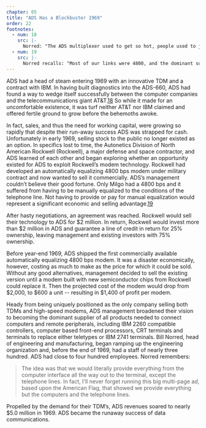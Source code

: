 ```yaml
---
chapter: 05
title: "ADS Has a Blockbuster 1969"
order: 22
footnotes:
  - num: 18
    src: |-
      Norred: "The ADS multiplexer used to get so hot, people used to joke about being able to fry eggs on the front panel, and in fact we tried to do without fans for years, but we finally had to give up and put fans in the unit because it would just get so hot that the front panel would almost melt. It literally had all these 28 volt lamps in it, but it was the beginnings of diagnostics."
  - num: 19
    src: |- 
      Norred recalls: "Most of our links were 4800, and the dominant supplier at that time, of course, was Milgo. Milgo, for all intents and purposes, in the beginnings around '69, was the dominant supplier of high-speed modems. They had this manually equalized 4800 bit per second modem."
---
```


ADS had a head of steam entering 1969 with an innovative TDM and a contract with IBM. In having built diagnostics into the ADS-660, ADS had found a way to wedge itself successfully between the computer companies and the telecommunications giant AT&T.<a name="fnloc18" href="#fn18">18</a>   So while it made for an uncomfortable existence, it was turf neither AT&T nor IBM claimed and offered fertile ground to grow before the behemoths awoke.

In fact, sales, and thus the need for working capital, were growing so rapidly that despite their run-away success ADS was strapped for cash. Unfortunately in early 1969, selling stock to the public no longer existed as an option. In specifics lost to time, the Autonetics Division of North American Rockwell (Rockwell), a major defense and space contractor, and ADS learned of each other and began exploring whether an opportunity existed for ADS to exploit Rockwell’s modem technology. Rockwell had developed an automatically equalizing 4800 bps modem under military contract and now wanted to sell it commercially. ADS’s management couldn’t believe their good fortune. Only Milgo had a 4800 bps and it suffered from having to be manually equalized to the conditions of the telephone line. Not having to provide or pay for manual equalization would represent a significant economic and selling advantage.<a name="fnloc19" href="#fn19">19</a>

After hasty negotiations, an agreement was reached. Rockwell would sell their technology to ADS for $2 million. In return, Rockwell would invest more than $2 million in ADS and guarantee a line of credit in return for 25% ownership, leaving management and existing investors with 75% ownership.

Before year-end 1969, ADS shipped the first commercially available automatically equalizing 4800 bps modem. It was a disaster economically, however, costing as much to make as the price for which it could be sold. Without any good alternatives, management decided to sell the existing version until a modem built with new semiconductor chips from Rockwell could replace it. Then the projected cost of the modem would drop from $2,000, to $600 a unit -- resulting in $1,400 of profit per modem.

Heady from being uniquely positioned as the only company selling both TDMs and high-speed modems, ADS management broadened their vision to becoming the dominant supplier of all products needed to connect computers and remote peripherals, including IBM 2260 compatible controllers, computer based front-end processors, CRT terminals and terminals to replace either teletypes or IBM 2741 terminals. Bill Norred, head of engineering and manufacturing, began ramping up the engineering organization and, before the end of 1969, had a staff of nearly three hundred. ADS had close to four hundred employees. Norred remembers:

>The idea was that we would literally provide everything from the computer interface all the way out to the terminal, except the telephone lines. In fact, I'll never forget running this big multi-page ad, based upon the American Flag, that showed we provide everything but the computers and the telephone lines.

Propelled by the demand for their TDM’s, ADS revenues soared to nearly $5.0 million in 1969. ADS became the runaway success of data communications.
